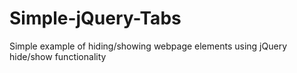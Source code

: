 # Simple-jQuery-Tabs
Simple example of hiding/showing webpage elements using jQuery hide/show functionality

